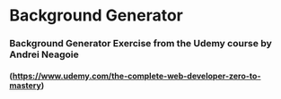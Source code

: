 # Background Generator

### Background Generator Exercise from the Udemy course by Andrei Neagoie 
#### (https://www.udemy.com/the-complete-web-developer-zero-to-mastery)

